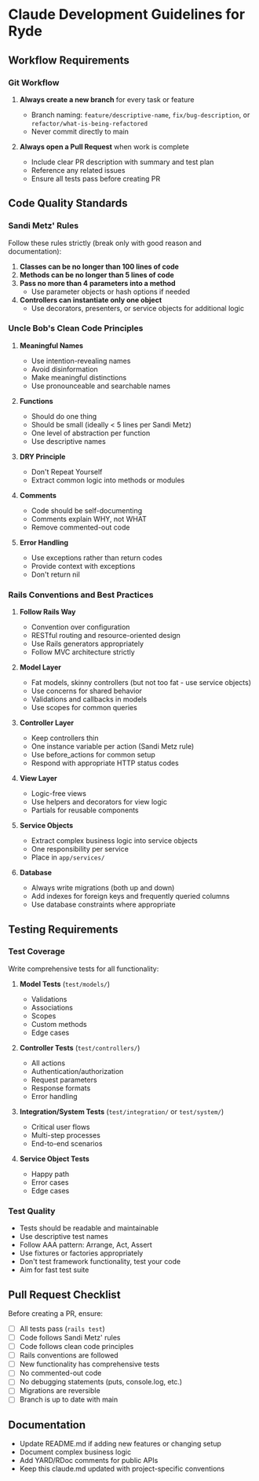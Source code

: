 # Claude Development Guidelines for Ryde

## Workflow Requirements

### Git Workflow
1. **Always create a new branch** for every task or feature
   - Branch naming: `feature/descriptive-name`, `fix/bug-description`, or `refactor/what-is-being-refactored`
   - Never commit directly to main

2. **Always open a Pull Request** when work is complete
   - Include clear PR description with summary and test plan
   - Reference any related issues
   - Ensure all tests pass before creating PR

## Code Quality Standards

### Sandi Metz' Rules
Follow these rules strictly (break only with good reason and documentation):

1. **Classes can be no longer than 100 lines of code**
2. **Methods can be no longer than 5 lines of code**
3. **Pass no more than 4 parameters into a method**
   - Use parameter objects or hash options if needed
4. **Controllers can instantiate only one object**
   - Use decorators, presenters, or service objects for additional logic

### Uncle Bob's Clean Code Principles

1. **Meaningful Names**
   - Use intention-revealing names
   - Avoid disinformation
   - Make meaningful distinctions
   - Use pronounceable and searchable names

2. **Functions**
   - Should do one thing
   - Should be small (ideally < 5 lines per Sandi Metz)
   - One level of abstraction per function
   - Use descriptive names

3. **DRY Principle**
   - Don't Repeat Yourself
   - Extract common logic into methods or modules

4. **Comments**
   - Code should be self-documenting
   - Comments explain WHY, not WHAT
   - Remove commented-out code

5. **Error Handling**
   - Use exceptions rather than return codes
   - Provide context with exceptions
   - Don't return nil

### Rails Conventions and Best Practices

1. **Follow Rails Way**
   - Convention over configuration
   - RESTful routing and resource-oriented design
   - Use Rails generators appropriately
   - Follow MVC architecture strictly

2. **Model Layer**
   - Fat models, skinny controllers (but not too fat - use service objects)
   - Use concerns for shared behavior
   - Validations and callbacks in models
   - Use scopes for common queries

3. **Controller Layer**
   - Keep controllers thin
   - One instance variable per action (Sandi Metz rule)
   - Use before_actions for common setup
   - Respond with appropriate HTTP status codes

4. **View Layer**
   - Logic-free views
   - Use helpers and decorators for view logic
   - Partials for reusable components

5. **Service Objects**
   - Extract complex business logic into service objects
   - One responsibility per service
   - Place in `app/services/`

6. **Database**
   - Always write migrations (both up and down)
   - Add indexes for foreign keys and frequently queried columns
   - Use database constraints where appropriate

## Testing Requirements

### Test Coverage
Write comprehensive tests for all functionality:

1. **Model Tests** (`test/models/`)
   - Validations
   - Associations
   - Scopes
   - Custom methods
   - Edge cases

2. **Controller Tests** (`test/controllers/`)
   - All actions
   - Authentication/authorization
   - Request parameters
   - Response formats
   - Error handling

3. **Integration/System Tests** (`test/integration/` or `test/system/`)
   - Critical user flows
   - Multi-step processes
   - End-to-end scenarios

4. **Service Object Tests**
   - Happy path
   - Error cases
   - Edge cases

### Test Quality
- Tests should be readable and maintainable
- Use descriptive test names
- Follow AAA pattern: Arrange, Act, Assert
- Use fixtures or factories appropriately
- Don't test framework functionality, test your code
- Aim for fast test suite

## Pull Request Checklist

Before creating a PR, ensure:
- [ ] All tests pass (`rails test`)
- [ ] Code follows Sandi Metz' rules
- [ ] Code follows clean code principles
- [ ] Rails conventions are followed
- [ ] New functionality has comprehensive tests
- [ ] No commented-out code
- [ ] No debugging statements (puts, console.log, etc.)
- [ ] Migrations are reversible
- [ ] Branch is up to date with main

## Documentation
- Update README.md if adding new features or changing setup
- Document complex business logic
- Add YARD/RDoc comments for public APIs
- Keep this claude.md updated with project-specific conventions
